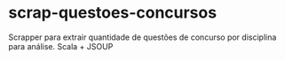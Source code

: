 # scrap-questoes-concursos
Scrapper para extrair quantidade de questões de concurso por disciplina para análise. Scala + JSOUP
